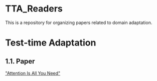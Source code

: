 # TTA_Readers
This is a repository for organizing papers related to domain adaptation.

# Test-time Adaptation
## 1.1. Paper
["Attention Is All You Need"](https://arxiv.org/pdf/1706.03762.pdf)

